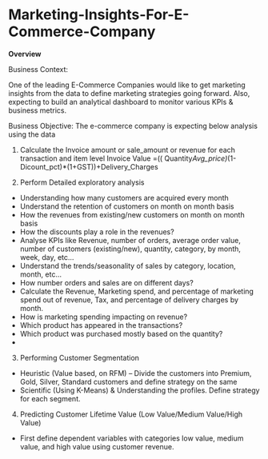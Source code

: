 # Marketing-Insights-For-E-Commerce-Company

**Overview**

Business Context:

One of the leading E-Commerce Companies would like to get marketing insights from the data to
define marketing strategies going forward. Also, expecting to build an analytical dashboard to
monitor various KPIs & business metrics.

Business Objective:
The e-commerce company is expecting below analysis using the data

1. Calculate the Invoice amount or sale_amount or revenue for each transaction and item level
   Invoice Value =(( Quantity*Avg_price)*(1-Dicount_pct)*(1+GST))+Delivery_Charges
   
2. Perform Detailed exploratory analysis
- Understanding how many customers are acquired every month
- Understand the retention of customers on month on month basis
- How the revenues from existing/new customers on month on month basis
- How the discounts play a role in the revenues?
- Analyse KPIs like Revenue, number of orders, average order value, number of
customers (existing/new), quantity, category, by month, week, day, etc…
- Understand the trends/seasonality of sales by category, location, month, etc…
- How number orders and sales are on different days?
- Calculate the Revenue, Marketing spend, and percentage of marketing spend out of
revenue, Tax, and percentage of delivery charges by month.
- How is marketing spending impacting on revenue?
- Which product has appeared in the transactions?
- Which product was purchased mostly based on the quantity?
- 
3. Performing Customer Segmentation
- Heuristic (Value based, on RFM) – Divide the customers into Premium, Gold, Silver,
Standard customers and define strategy on the same
 - Scientific (Using K-Means) & Understanding the profiles. Define strategy for each
segment.

4. Predicting Customer Lifetime Value (Low Value/Medium Value/High Value)
- First define dependent variables with categories low value, medium value, and high value
using customer revenue.
